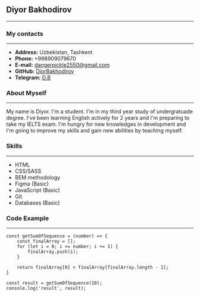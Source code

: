 ## **Diyor Bakhodirov**

---

### **My contacts**

---

+ **Address:** Uzbekistan, Tashkent
+ **Phone:** +998909079670
+ **E-mail:** dangerpickle2550@gmail.com
+ **GitHub:** [DiorBakhodirov](https://github.com/DiorBakhodirov)
+ **Telegram:** [D.B](https://t.me/DB2K02)

### **About Myself**

---

My name is Diyor. I'm a student. I'm in my third year study of undergratuade degree. I've been learning English actively for 2 years and I'm preparing to take my IELTS exam. I'm hungry for new knowledges in development and I'm going to improve my skills and gain new abilities by teaching myself.

### Skills

---

+ HTML
+ CSS/SASS
+ BEM methodology
+ Figma (Basic)
+ JavaScript (Basic)
+ Git
+ Databases (Basic)

### **Code Example**

---

```
const getSumOfSequence = (number) => {
    const finalArray = [];
    for (let i = 0; i <= number; i += 1) {
        finalArray.push(i);
    }

    return finalArray[0] + finalArray[finalArray.length - 1];
}

const result = getSumOfSequence(10);
console.log('result', result);
```


